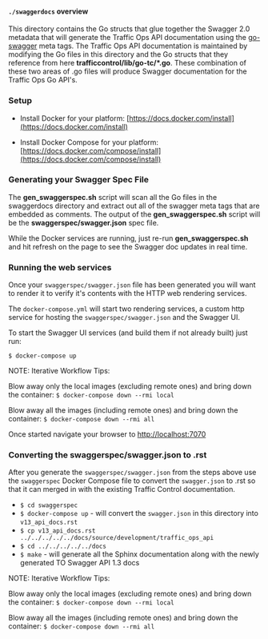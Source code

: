 <!--
    Licensed to the Apache Software Foundation (ASF) under one
    or more contributor license agreements.  See the NOTICE file
    distributed with this work for additional information
    regarding copyright ownership.  The ASF licenses this file
    to you under the Apache License, Version 2.0 (the
    "License"); you may not use this file except in compliance
    with the License.  You may obtain a copy of the License at

      http://www.apache.org/licenses/LICENSE-2.0

    Unless required by applicable law or agreed to in writing,
    software distributed under the License is distributed on an
    "AS IS" BASIS, WITHOUT WARRANTIES OR CONDITIONS OF ANY
    KIND, either express or implied.  See the License for the
    specific language governing permissions and limitations
    under the License.
-->

#### `./swaggerdocs` overview

This directory contains the Go structs that glue together the Swagger 2.0 metadata that will generate the Traffic Ops API documentation using the [go-swagger](https://github.com/go-swagger/go-swagger) meta tags.  The Traffic Ops API documentation is maintained by modifying the Go files in this directory and the Go structs that they reference from here **trafficcontrol/lib/go-tc/*.go**.  These combination of these two areas of .go files will produce Swagger documentation for the Traffic Ops Go API's.

### Setup

* Install Docker for your platform:
[https://docs.docker.com/install](https://docs.docker.com/install)

* Install Docker Compose for your platform:
[https://docs.docker.com/compose/install](https://docs.docker.com/compose/install)

### Generating your Swagger Spec File

The **gen_swaggerspec.sh** script will scan all the Go files in the swaggerdocs directory and extract out all of the swagger meta tags that are embedded as comments.  The output of the **gen_swaggerspec.sh** script will be the **swaggerspec/swagger.json** spec file. 

While the Docker services are running, just re-run **gen_swaggerspec.sh** and hit refresh on the page to see the Swagger doc updates in real time.

### Running the web services

Once your `swaggerspec/swagger.json` file has been generated you will want to render it to verify it's contents with the HTTP web rendering services.

The `docker-compose.yml` will start two rendering services, a custom http service for hosting the `swaggerspec/swagger.json` and the Swagger UI.  

To start the Swagger UI services (and build them if not already built) just run:

```$ docker-compose up```

NOTE: Iterative Workflow Tips:

Blow away only the local images (excluding remote ones) and bring down the container:
```$ docker-compose down --rmi local```

Blow away all the images (including remote ones) and bring down the container:
```$ docker-compose down --rmi all```

Once started navigate your browser to [http://localhost:7070](http://localhost:7070)

### Converting the swaggerspec/swagger.json to .rst

After you generate the `swaggerspec/swagger.json` from the steps above use the `swaggerspec` Docker Compose file to convert the `swagger.json` to .rst so that it can merged in with the existing Traffic Control documentation.

* `$ cd swaggerspec`
* `$ docker-compose up` - will convert the `swagger.json` in this directory into `v13_api_docs.rst`
* `$ cp v13_api_docs.rst ../../../../../docs/source/development/traffic_ops_api`
* `$ cd ../../../../../docs`
* `$ make` - will generate all the Sphinx documentation along with the newly generated TO Swagger API 1.3 docs

NOTE: Iterative Workflow Tips:

Blow away only the local images (excluding remote ones) and bring down the container:
```$ docker-compose down --rmi local```

Blow away all the images (including remote ones) and bring down the container:
```$ docker-compose down --rmi all```
